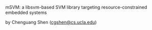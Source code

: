 mSVM: a libsvm-based SVM library targeting resource-constrained embedded systems

by Chenguang Shen (cgshen@cs.ucla.edu)